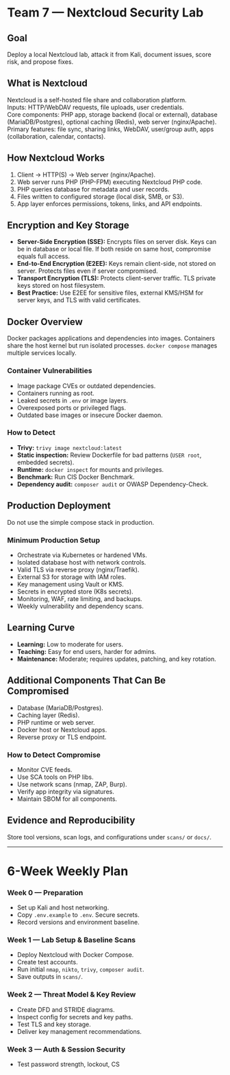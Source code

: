 # Team 7 — Nextcloud Security Lab

## Goal
Deploy a local Nextcloud lab, attack it from Kali, document issues, score risk, and propose fixes.

## What is Nextcloud
Nextcloud is a self-hosted file share and collaboration platform.  
Inputs: HTTP/WebDAV requests, file uploads, user credentials.  
Core components: PHP app, storage backend (local or external), database (MariaDB/Postgres), optional caching (Redis), web server (nginx/Apache).  
Primary features: file sync, sharing links, WebDAV, user/group auth, apps (collaboration, calendar, contacts).

## How Nextcloud Works
1. Client → HTTP(S) → Web server (nginx/Apache).  
2. Web server runs PHP (PHP-FPM) executing Nextcloud PHP code.  
3. PHP queries database for metadata and user records.  
4. Files written to configured storage (local disk, SMB, or S3).  
5. App layer enforces permissions, tokens, links, and API endpoints.

## Encryption and Key Storage
- **Server-Side Encryption (SSE):** Encrypts files on server disk. Keys can be in database or local file. If both reside on same host, compromise equals full access.  
- **End-to-End Encryption (E2EE):** Keys remain client-side, not stored on server. Protects files even if server compromised.  
- **Transport Encryption (TLS):** Protects client-server traffic. TLS private keys stored on host filesystem.  
- **Best Practice:** Use E2EE for sensitive files, external KMS/HSM for server keys, and TLS with valid certificates.

## Docker Overview
Docker packages applications and dependencies into images. Containers share the host kernel but run isolated processes. `docker compose` manages multiple services locally.

### Container Vulnerabilities
- Image package CVEs or outdated dependencies.  
- Containers running as root.  
- Leaked secrets in `.env` or image layers.  
- Overexposed ports or privileged flags.  
- Outdated base images or insecure Docker daemon.

### How to Detect
- **Trivy:** `trivy image nextcloud:latest`  
- **Static inspection:** Review Dockerfile for bad patterns (`USER root`, embedded secrets).  
- **Runtime:** `docker inspect` for mounts and privileges.  
- **Benchmark:** Run CIS Docker Benchmark.  
- **Dependency audit:** `composer audit` or OWASP Dependency-Check.

## Production Deployment
Do not use the simple compose stack in production.

### Minimum Production Setup
- Orchestrate via Kubernetes or hardened VMs.  
- Isolated database host with network controls.  
- Valid TLS via reverse proxy (nginx/Traefik).  
- External S3 for storage with IAM roles.  
- Key management using Vault or KMS.  
- Secrets in encrypted store (K8s secrets).  
- Monitoring, WAF, rate limiting, and backups.  
- Weekly vulnerability and dependency scans.

## Learning Curve
- **Learning:** Low to moderate for users.  
- **Teaching:** Easy for end users, harder for admins.  
- **Maintenance:** Moderate; requires updates, patching, and key rotation.

## Additional Components That Can Be Compromised
- Database (MariaDB/Postgres).  
- Caching layer (Redis).  
- PHP runtime or web server.  
- Docker host or Nextcloud apps.  
- Reverse proxy or TLS endpoint.

### How to Detect Compromise
- Monitor CVE feeds.  
- Use SCA tools on PHP libs.  
- Use network scans (nmap, ZAP, Burp).  
- Verify app integrity via signatures.  
- Maintain SBOM for all components.

## Evidence and Reproducibility
Store tool versions, scan logs, and configurations under `scans/` or `docs/`.

---

# 6-Week Weekly Plan

### Week 0 — Preparation
- Set up Kali and host networking.  
- Copy `.env.example` to `.env`. Secure secrets.  
- Record versions and environment baseline.

### Week 1 — Lab Setup & Baseline Scans
- Deploy Nextcloud with Docker Compose.  
- Create test accounts.  
- Run initial `nmap`, `nikto`, `trivy`, `composer audit`.  
- Save outputs in `scans/`.

### Week 2 — Threat Model & Key Review
- Create DFD and STRIDE diagrams.  
- Inspect config for secrets and key paths.  
- Test TLS and key storage.  
- Deliver key management recommendations.

### Week 3 — Auth & Session Security
- Test password strength, lockout, CS

